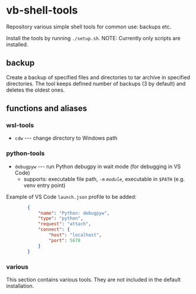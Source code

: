 # vb-shell-tools

Repository various simple shell tools for common use: backups etc.

Install the tools by running `./setup.sh`. NOTE: Currently only scripts
are installed.

## backup

Create a backup of specified files and directories to tar archive
in specified directories. The tool keeps defined number of backups
(3 by default) and deletes the oldest ones.

## functions and aliases

### wsl-tools

- `cdw` --- change directory to Windows path

### python-tools

- `debugpyw` --- run Python debugpy in wait mode (for debugging in VS Code)
  - supports: executable file path, `-m` *`module`*, executable in `$PATH`
    (e.g. venv entry point)

Example of VS Code `launch.json` profile to be added:

``` json
        {
            "name": "Python: debugpyw",
            "type": "python",
            "request": "attach",
            "connect": {
                "host": "localhost",
                "port": 5678
            }   
        }
```

### various

This section contains various tools. They are not included in the default
installation.
